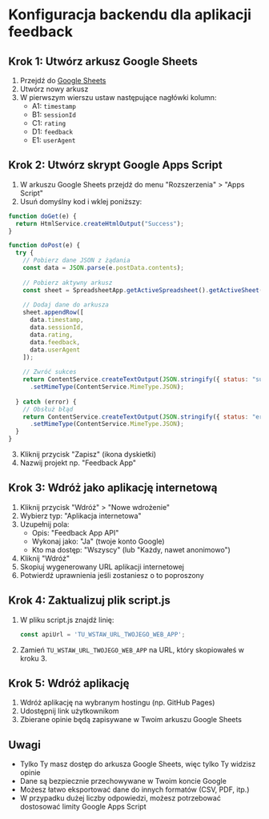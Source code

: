 # Konfiguracja backendu dla aplikacji feedback

## Krok 1: Utwórz arkusz Google Sheets

1. Przejdź do [Google Sheets](https://sheets.google.com)
2. Utwórz nowy arkusz
3. W pierwszym wierszu ustaw następujące nagłówki kolumn:
   - A1: `timestamp`
   - B1: `sessionId`
   - C1: `rating` 
   - D1: `feedback`
   - E1: `userAgent`

## Krok 2: Utwórz skrypt Google Apps Script

1. W arkuszu Google Sheets przejdź do menu "Rozszerzenia" > "Apps Script"
2. Usuń domyślny kod i wklej poniższy:

```javascript
function doGet(e) {
  return HtmlService.createHtmlOutput("Success");
}

function doPost(e) {
  try {
    // Pobierz dane JSON z żądania
    const data = JSON.parse(e.postData.contents);
    
    // Pobierz aktywny arkusz
    const sheet = SpreadsheetApp.getActiveSpreadsheet().getActiveSheet();
    
    // Dodaj dane do arkusza
    sheet.appendRow([
      data.timestamp,
      data.sessionId,
      data.rating,
      data.feedback,
      data.userAgent
    ]);
    
    // Zwróć sukces
    return ContentService.createTextOutput(JSON.stringify({ status: "success" }))
      .setMimeType(ContentService.MimeType.JSON);
      
  } catch (error) {
    // Obsłuż błąd
    return ContentService.createTextOutput(JSON.stringify({ status: "error", message: error.toString() }))
      .setMimeType(ContentService.MimeType.JSON);
  }
}
```

3. Kliknij przycisk "Zapisz" (ikona dyskietki)
4. Nazwij projekt np. "Feedback App"

## Krok 3: Wdróż jako aplikację internetową

1. Kliknij przycisk "Wdróż" > "Nowe wdrożenie"
2. Wybierz typ: "Aplikacja internetowa"
3. Uzupełnij pola:
   - Opis: "Feedback App API"
   - Wykonaj jako: "Ja" (twoje konto Google)
   - Kto ma dostęp: "Wszyscy" (lub "Każdy, nawet anonimowo")
4. Kliknij "Wdróż"
5. Skopiuj wygenerowany URL aplikacji internetowej
6. Potwierdź uprawnienia jeśli zostaniesz o to poproszony

## Krok 4: Zaktualizuj plik script.js

1. W pliku script.js znajdź linię:
   ```javascript
   const apiUrl = 'TU_WSTAW_URL_TWOJEGO_WEB_APP';
   ```
2. Zamień `TU_WSTAW_URL_TWOJEGO_WEB_APP` na URL, który skopiowałeś w kroku 3.

## Krok 5: Wdróż aplikację

1. Wdróż aplikację na wybranym hostingu (np. GitHub Pages)
2. Udostępnij link użytkownikom
3. Zbierane opinie będą zapisywane w Twoim arkuszu Google Sheets

## Uwagi

- Tylko Ty masz dostęp do arkusza Google Sheets, więc tylko Ty widzisz opinie
- Dane są bezpiecznie przechowywane w Twoim koncie Google
- Możesz łatwo eksportować dane do innych formatów (CSV, PDF, itp.)
- W przypadku dużej liczby odpowiedzi, możesz potrzebować dostosować limity Google Apps Script 